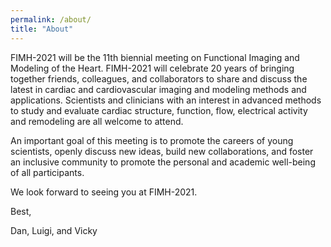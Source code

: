 ```yaml
---
permalink: /about/
title: "About"
---
```


FIMH-2021 will be the 11th biennial meeting on Functional Imaging and Modeling of the Heart. FIMH-2021 will celebrate 20 years of bringing together friends, colleagues, and collaborators to share and discuss the latest in cardiac and cardiovascular imaging and modeling methods and applications. Scientists and clinicians with an interest in advanced methods to study and evaluate cardiac structure, function, flow, electrical activity and remodeling are all welcome to attend.

An important goal of this meeting is to promote the careers of young scientists, openly discuss new ideas, build new collaborations, and foster an inclusive community to promote the personal and academic well-being of all participants.

We look forward to seeing you at FIMH-2021.

Best,

Dan, Luigi, and Vicky
